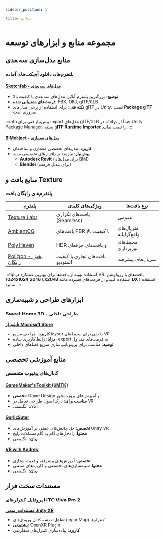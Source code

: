 ```yaml
---
sidebar_position: 1

title: منابع
---
```


# مجموعه منابع و ابزارهای توسعه

## منابع مدل‌سازی سه‌بعدی

### پلتفرم‌های دانلود آبجکت‌های آماده

#### [Sketchfab - مدل‌های سه‌بعدی](https://sketchfab.com/3d-models)

- **توضیح**: بزرگترین پلتفرم آنلاین مدل‌های سه‌بعدی با کیفیت بالا
- **فرمت‌های پشتیبانی شده**: FBX, OBJ, glTF/GLB
- **نکته فنی**: برای استفاده از برخی مدل‌های glTF در Unity، نصب **Package glTF** ضروری است

:::info پیش‌نیاز فنی
برای import مدل‌های glTF/GLB در Unity، حتماً از Unity Package Manager، بسته **glTF Runtime Importer** را نصب نمایید.
:::

#### [BIMobject - مدل‌های معماری](https://www.bimobject.com/en)

- **کاربرد**: مدل‌های تخصصی معماری و ساختمان
- **پیش‌نیاز**: نیازمند نرم‌افزارهای تخصصی مانند:
  - **Autodesk Revit** (برای مدل‌های BIM)
  - **Blender** (برای تبدیل فرمت)

## منابع بافت و Texture

### پلتفرم‌های رایگان بافت

| پلتفرم                                                          | ویژگی‌های کلیدی                 | نوع بافت‌ها             |
| --------------------------------------------------------------- | ------------------------------- | ----------------------- |
| [Texture Labs](https://texturelabs.org/)                        | بافت‌های تکراری (Seamless)      | عمومی                   |
| [AmbientCG](https://ambientcg.com/)                             | بافت‌های PBR با کیفیت بالا      | متریال‌های واقع‌گرایانه |
| [Poly Haven](https://polyhaven.com/)                            | HDR و بافت‌های حرفه‌ای          | محیط‌های نورپردازی      |
| [Poliigon - بخش رایگان](https://www.poliigon.com/textures/free) | بافت‌های تجاری با کیفیت استودیو | متریال‌های پیشرفته      |

:::tip استفاده بهینه از بافت‌ها
برای بهترین عملکرد در VR، بافت‌های با رزولوشن **1024x1024** یا **2048x2048** استفاده کنید و از فرمت‌های فشرده مانند **DXT** استفاده نمایید.
:::

## ابزارهای طراحی و شبیه‌سازی

### Sweet Home 3D - طراحی داخلی

**[دانلود از Microsoft Store](https://apps.microsoft.com/detail/9nblggh2smtq)**

- **کاربرد**: طراحی سریع layout داخلی برای محیط‌های VR
- **مزایا**: رابط کاربری ساده، export به فرمت‌های متداول
- **توصیه**: مناسب برای پروتوتایپ‌سازی سریع فضاهای داخلی

## منابع آموزشی تخصصی

### کانال‌های یوتیوب متخصص

#### [Game Maker's Toolkit (GMTK)](https://www.youtube.com/@GMTK/videos)

- **تخصص**: Game Design و آموزش‌های پروژه‌محور
- **مناسب برای**: درک اصول طراحی تعامل در VR
- **زبان**: انگلیسی

#### [GarlicSuter](https://www.youtube.com/@garlicsuter)

- **تخصص**: حل چالش‌های عملی در آموزش‌های Unity VR
- **محتوا**: راه‌حل‌های گام به گام مشکلات رایج
- **زبان**: انگلیسی

#### [VR with Andrew](https://www.youtube.com/@VRwithAndrew)

- **تخصص**: آموزش‌های پیشرفته واقعیت مجازی
- **محتوا**: شبیه‌سازی‌های تخصصی و کاربردهای صنعتی
- **زبان**: انگلیسی

## مستندات سخت‌افزار

### پروفایل کنترلرهای HTC Vive Pro 2

**[مستندات رسمی Unity XR](https://docs.unity3d.com/Packages/com.unity.xr.openxr@1.15/manual/features/htcvivecontrollerprofile.html)**

- **شامل**: نقشه کامل ورودی‌های (Input Map) کنترلرها
- **پشتیبانی**: OpenXR Plugin
- **کاربرد**: پیاده‌سازی کنترل‌های سفارشی
